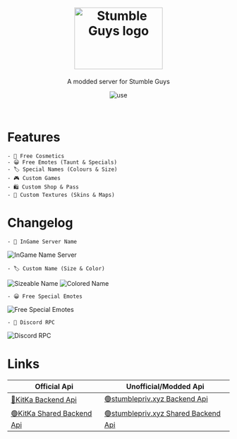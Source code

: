<div align=center>

# <img src="https://cdn.discordapp.com/attachments/1032016653204074577/1039851704679669780/stumble-guys-logo-E3E4BE536E-seeklogo.com_1_1.png" alt="Stumble Guys logo" width="200" height="140">
A modded server for Stumble Guys

![use](https://skillicons.dev/icons?i=js,cs,dotnet)
</div>
<br>

# Features
  
    - 👕 Free Cosmetics
    - 😀 Free Emotes (Taunt & Specials)
    - 🏷️ Special Names (Colours & Size)
    - 🎮 Custom Games
    - 🛍️ Custom Shop & Pass
    - 🎨 Custom Textures (Skins & Maps)

# Changelog
    - 📄 InGame Server Name
<img src="https://cdn.discordapp.com/attachments/1032016653204074577/1039615952939130910/image.png" alt="InGame Name Server">

    - 🏷️ Custom Name (Size & Color)
<img src="https://cdn.discordapp.com/attachments/1032016653204074577/1039853613297696778/image_1.png" alt="Sizeable Name">
<img src="https://cdn.discordapp.com/attachments/1032016653204074577/1039854230418227260/image_2.png" alt="Colored Name">

    - 😀 Free Special Emotes
<img src="https://cdn.discordapp.com/attachments/1032016653204074577/1039856952106307714/image.png" alt="Free Special Emotes">

    - 💎 Discord RPC
<img src="https://cdn.discordapp.com/attachments/1032016653204074577/1040015751081369661/image.png" alt="Discord RPC">

# Links

| Official Api  | Unofficial/Modded Api |
| ------------- | ------------- |
| [🔴KitKa Backend Api](https://api.stumbleguys.com/)| [🟢stumblepriv.xyz Backend Api](http://server1.stumblepriv.xyz/)
| [🟢KitKa Shared Backend Api](https://api.stumbleguys.com/shared/)| [🟢stumblepriv.xyz Shared Backend Api](http://server1.stumblepriv.xyz/shared/1/)
